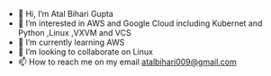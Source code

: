 - 👋 Hi, I’m Atal Bihari Gupta
- 👀 I’m interested in AWS and Google Cloud including Kubernet and Python ,Linux ,VXVM and VCS
- 🌱 I’m currently learning AWS
- 💞️ I’m looking to collaborate on Linux
- 📫 How to reach me on my email atalbihari009@gmail.com

<!---
Atal Bihari Gupta is a ✨ special ✨ repository because its `README.md` (this file) appears on your GitHub profile.
You can click the Preview link to take a look at your changes.
--->
